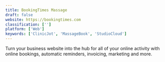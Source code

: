 ```yaml
---
title: BookingTimes Massage
draft: false 
website: https://bookingtimes.com
classification: ['']
platform: ['Web']
keywords: ['ClinicJot', 'MassageBook', 'StudioCloud']
---
```

Turn your business website into the hub for all of your online activity with online bookings, automatic reminders, invoicing, marketing and more.